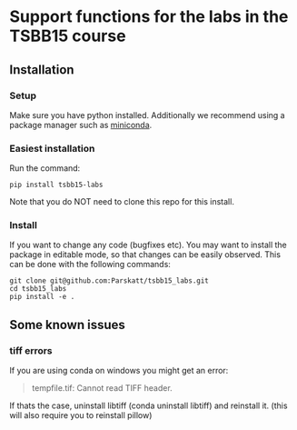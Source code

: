 # Support functions for the labs in the TSBB15 course
## Installation
### Setup
Make sure you have python installed.
Additionally we recommend using a package manager such as [miniconda](https://docs.conda.io/projects/conda/en/latest/user-guide/install/index.html).

### Easiest installation
Run the command:
```terminal
pip install tsbb15-labs
```
Note that you do NOT need to clone this repo for this install.
### Install
If you want to change any code (bugfixes etc). You may want to install the package in editable mode, so that changes can be easily observed.
This can be done with the following commands:
```terminal
git clone git@github.com:Parskatt/tsbb15_labs.git
cd tsbb15_labs
pip install -e .
```

## Some known issues
### tiff errors
If you are using conda on windows you might get an error:
> tempfile.tif: Cannot read TIFF header.

If thats the case, uninstall libtiff (conda uninstall libtiff)
and reinstall it. (this will also require you to reinstall pillow)
